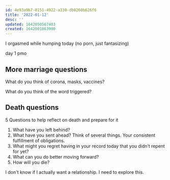 ```yaml
---
id: 4e93a9b7-8151-4922-a330-db8260b626f6
title: '2022-01-12'
desc: ''
updated: 1642050567403
created: 1642001863900
---
```


I orgasmed while humping today (no porn, just fantasizing)

day 1 pmo

## More marriage questions

What do you think of corona, masks, vaccines?

What do you think of the word triggered?


## Death questions

5 Questions to help reflect on death and prepare for it 
1.	What have you left behind? 
2.	What have you sent ahead? Think of several things. Your consistent fulfillment of obligations.
3.	What might you regret having in your record today that you didn’t repent for yet?
4.	What can you do better moving forward? 
5.	How will you die?


I don't know if I actually want a relationship. I need to explore this.